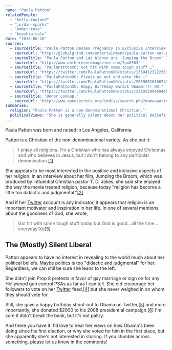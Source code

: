 ```yaml
---
name: "Paula Patton"
relatedPeople:
  - "kelly-rowland"
  - "jordin-sparks"
  - "amber-rose"
  - "keyshia-cole"
date: "2013-06-26"
sources:
  - sourceTitle: "Paula Patton Denies Pregnancy In Exclusive Interview."
    sourceUrl: "http://globalgrind.com/entertainment/paula-patton-not-pregnant-with-second-baby-robin-thicke-exclusive-interview-photos?gpage=1&#gtop"
  - sourceTitle: "Paula Patton and Laz Alonso are 'Jumping the Broom' This Weekend."
    sourceUrl: "http://www.ontherecordmagazine.com/?p=6583"
  - sourceTitle: "PaulaPattonXO: Got hit with some tough stuff …"
    sourceUrl: "https://twitter.com/PaulaPattonXO/status/136941232223031297"
  - sourceTitle: "PaulaPattonXO: Please go out and vote the …"
    sourceUrl: "https://twitter.com/PaulaPattonXO/status/265905261007499264"
  - sourceTitle: "PaulaPattonXO: Happy Birthday Barack Obama!!!! XO."
    sourceUrl: "https://twitter.com/PaulaPattonXO/status/231915994694688770"
  - sourceTitle: "Donor Lookup."
    sourceUrl: "http://www.opensecrets.org/indivs/search.php?name=patton%2C+paula&state=&zip=&employ=&cand=&c2012=Y&c2010=Y&c2008=Y&sort=N&capcode=t3sz3"
summaries:
  religion: "Paula Patton is a non-denominational Christian."
  politicalViews: "She is generally silent about her political beliefs, but is definitely a fan of Obama."
---
```


Paula Patton was born and raised in Los Angeles, California.

Patton is a Christian of the non-denominational variety. As she put it:

>I enjoy all religions. I'm a Christian who has always enjoyed Christmas and who believes in Jesus, but I don't belong to any particular denomination.<a class="source-citation" href="#http%3A%2F%2Fglobalgrind.com%2Fentertainment%2Fpaula-patton-not-pregnant-with-second-baby-robin-thicke-exclusive-interview-photos%3Fgpage%3D1%26%23gtop" title="Paula Patton Denies Pregnancy In Exclusive Interview.">[1]</a>

She appears to be most interested in the positive and inclusive aspects of her religion. In an interview about her film, Jumping the Broom, which was produced by influential Christian pastor T. D. Jakes, she said she enjoyed the way the movie treated religion, because today "religion has become a little too didactic and judgmental."<a class="source-citation" href="#http%3A%2F%2Fwww.ontherecordmagazine.com%2F%3Fp%3D6583" title="Paula Patton and Laz Alonso are &apos;Jumping the Broom&apos; This Weekend.">[2]</a>

And if her [Twitter](https://twitter.com/PaulaPattonXO) account is any indicator, it appears that religion is an important motivator and inspiration in her life. In one of several mentions about the goodness of God, she wrote,

>Got hit with some tough stuff today but God is good…all the time…everyday!Xo<a class="source-citation" href="#https%3A%2F%2Ftwitter.com%2FPaulaPattonXO%2Fstatus%2F136941232223031297" title="PaulaPattonXO: Got hit with some tough stuff …">[3]</a>

## 

## The (Mostly) Silent Liberal

Patton appears to have no interest in revealing to the world much about her political beliefs. Maybe politics is too "didactic and judgmental" for her. Regardless, we can still be sure she leans to the left.

She didn't join Prop 8 protests in favor of gay marriage or sign on for any Hollywood gun control PSAs as far as I can tell. She did encourage her followers to vote on her [Twitter](https://twitter.com/PaulaPattonXO) feed,<a class="source-citation" href="#https%3A%2F%2Ftwitter.com%2FPaulaPattonXO%2Fstatus%2F265905261007499264" title="PaulaPattonXO: Please go out and vote the …">[4]</a> but she never weighed in on whom they should vote for.

Still, she gave a happy birthday shout-out to Obama on Twitter,<a class="source-citation" href="#https%3A%2F%2Ftwitter.com%2FPaulaPattonXO%2Fstatus%2F231915994694688770" title="PaulaPattonXO: Happy Birthday Barack Obama!!!! XO.">[5]</a> and more importantly, she donated $2000 to his 2008 presidential campaign.<a class="source-citation" href="#http%3A%2F%2Fwww.opensecrets.org%2Findivs%2Fsearch.php%3Fname%3Dpatton%252C%2Bpaula%26state%3D%26zip%3D%26employ%3D%26cand%3D%26c2012%3DY%26c2010%3DY%26c2008%3DY%26sort%3DN%26capcode%3Dt3sz3" title="Donor Lookup.">[6]</a> I'm sure it didn't break the bank, but it's not paltry.

And there you have it. I'd love to hear her views on how Obama's been doing since his first election, or why she voted for him in the first place, but she apparently she's not interested in sharing. If you stumble across something, please let us know in the comments!